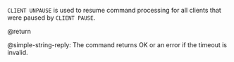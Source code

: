 `CLIENT UNPAUSE` is used to resume command processing for all clients that were paused by `CLIENT PAUSE`.

@return

@simple-string-reply: The command returns OK or an error if the timeout is invalid.
